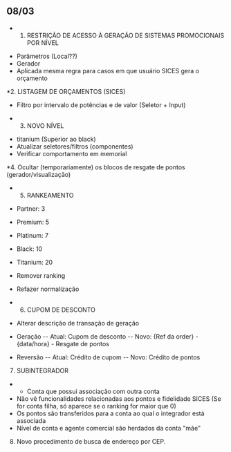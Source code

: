 ## 08/03 ##

* 1. RESTRIÇÃO DE ACESSO À GERAÇÃO DE SISTEMAS PROMOCIONAIS POR NÍVEL
- Parâmetros (Local??)
- Gerador
- Aplicada mesma regra para casos em que usuário SICES gera o orçamento

*2. LISTAGEM DE ORÇAMENTOS (SICES)
- Filtro por intervalo de potências e de valor (Seletor + Input)

* 3. NOVO NÍVEL
- titanium (Superior ao black)
- Atualizar seletores/filtros (componentes)
- Verificar comportamento em memorial

*4. Ocultar (temporariamente) os blocos de resgate de pontos (gerador/visualização)

* 5. RANKEAMENTO
- Partner:  3
- Premium:  5
- Platinum: 7
- Black:    10
- Titanium: 20

- Remover ranking
- Refazer normalização

* 6. CUPOM DE DESCONTO
- Alterar descrição de transação de geração
- Geração
 -- Atual: Cupom de desconto
 -- Novo: {Ref da order} - {data/hora} - Resgate de pontos
 
 - Reversão
  -- Atual: Crédito de cupom
  -- Novo: Crédito de pontos
  
7. SUBINTEGRADOR
- * Conta que possui associação com outra conta
- Não vê funcionalidades relacionadas aos pontos e fidelidade SICES (Se for conta filha, só aparece se o ranking for maior que 0)
- Os pontos são transferidos para a conta ao qual o integrador está associada
- Nível de conta e agente comercial são herdados da conta "mãe"

8. Novo procedimento de busca de endereço por CEP.
